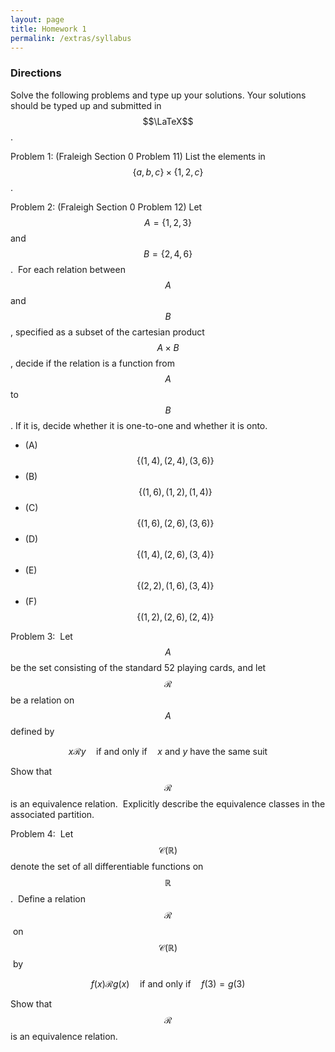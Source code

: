 ```yaml
---
layout: page
title: Homework 1
permalink: /extras/syllabus
---
```


### Directions
Solve the following problems and type up your solutions.  Your solutions should be typed up and submitted in $$\LaTeX$$.

Problem 1: (Fraleigh Section 0 Problem 11) List the elements in $$\{a,b,c\}\times\{1,2,c\}$$.

Problem 2: (Fraleigh Section 0 Problem 12) Let $$A=\{1,2,3\}$$ and $$B=\{2,4,6\}$$.  For each relation between $$A$$ and $$B$$, specified as a subset of the cartesian product $$A\times B$$, decide if the relation is a function from $$A$$ to $$B$$.  If it is, decide whether it is one-to-one and whether it is onto.

* (A) $$\{(1,4),(2,4),(3,6)\}$$
* (B) $$\{(1,6),(1,2),(1,4)\}$$
* (C) $$\{(1,6),(2,6),(3,6)\}$$
* (D) $$\{(1,4),(2,6),(3,4)\}$$
* (E) $$\{(2,2),(1,6),(3,4)\}$$
* (F) $$\{(1,2),(2,6),(2,4)\}$$

Problem 3:  Let $$A$$ be the set consisting of the standard 52 playing cards, and let $$\mathscr R$$ be a relation on $$A$$ defined by

$$x\mathscr{R}y\quad\text{if and only if}\quad \text{$x$ and $y$ have the same suit}$$

Show that $$\mathscr R$$ is an equivalence relation.  Explicitly describe the equivalence classes in the associated partition.

Problem 4:  Let $$\mathcal C(\mathbb R)$$ denote the set of all differentiable functions on $$\mathbb R$$.  Define a relation $$\mathscr R$$ on $$\mathcal C(\mathbb R)$$ by

$$f(x)\mathscr{R} g(x)\quad\text{if and only if}\quad f(3)=g(3)$$

Show that $$\mathscr{R}$$ is an equivalence relation.





